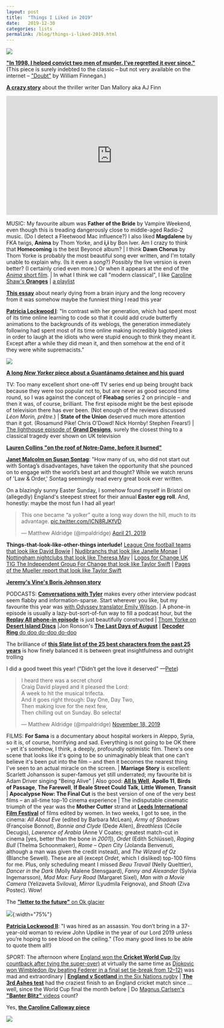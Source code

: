 ```yaml
---
layout: post
title:  "Things I Liked in 2019"
date:   2019-12-30
categories: lists
permalink: /blog/things-i-liked-2019.html
---
```


[![](../assets/img/2019-aerial.jpg)](https://kottke.org/19/07/abstract-aerial-art)

**["In 1998, I helped convict two men of murder. I’ve regretted it ever since."](https://slate.com/news-and-politics/2019/03/juror-revisits-murder-trial-20-years-later.html)** (This piece is surely indebted to the classic – but not very available on the internet – ["Doubt"](https://www.newyorker.com/magazine/1994/01/31/doubt-3) by William Finnegan.)

**[A crazy story](https://www.newyorker.com/magazine/2019/02/11/a-suspense-novelists-trail-of-deceptions)** about the thriller writer Dan Mallory aka AJ Finn

<p><iframe width="560" height="315" src="https://www.youtube.com/embed/gKA76AdN1Ko" title="YouTube video player" frameborder="0" allow="accelerometer; autoplay; clipboard-write; encrypted-media; gyroscope; picture-in-picture" allowfullscreen></iframe></p>

MUSIC: My favourite album was **Father of the Bride** by Vampire Weekend, even though this is treading dangerously close to middle-aged Radio-2 music. (Do I detect a Fleetwood Mac influence?) I also liked **Magdalene** by FKA twigs, **Anima** by Thom Yorke, and **i,i** by Bon Iver. Am I crazy to think that **Homecoming** is the best Beyoncé album? \| I think **Dawn Chorus** by Thom Yorke is probably the most beautiful song ever written, and I'm totally unable to explain why. (Is it even a *song*?) Possibly the live version is even better? (I certainly cried even more.) Or when it appears at the end of the [*Anima* short film](https://www.netflix.com/title/81110498). \| In what I think we call "modern classical", I like [Caroline Shaw's **Oranges**](https://pitchfork.com/reviews/albums/caroline-shaw-attacca-quartet-orange/) \| [a playlist](https://open.spotify.com/playlist/6aJ295J6sqIAEUjVhuSnDA)

**[This essay](https://deadspin.com/the-night-the-lights-went-out-1834298070)** about nearly dying from a brain injury and the long recovery from it was somehow maybe the funniest thing I read this year

**[Patricia Lockwood I](https://www.lrb.co.uk/the-paper/v41/n04/patricia-lockwood/the-communal-mind)**: "In contrast with her generation, which had spent most of its time online learning to code so that it could add crude butterfly animations to the backgrounds of its weblogs, the generation immediately following had spent most of its time online making incredibly bigoted jokes in order to laugh at the idiots who were stupid enough to think they meant it. Except after a while they did mean it, and then somehow at the end of it they were white supremacists." 

[![](../assets/img/2019-everest.jpg)](https://www.outsideonline.com/outdoor-adventure/climbing/everest-summit-traffic-jam/)

**[A long *New Yorker* piece about a Guantánamo detainee and his guard](https://www.newyorker.com/magazine/2019/04/22/guantanamos-darkest-secret)**

TV: Too many excellent short one-off TV series end up being brought back because they were too popular not to, but are never as good second time round, so I was against the concept of **Fleabag** series 2 on principle – and then it was, of course, brilliant. The first episode might be the best episode of television there has ever been. (Not enough of the reviews discussed *Léon Morin, prêtre*.) \| **State of the Union** deserved much more attention than it got. (Rosamund Pike! Chris O'Dowd! Nick Hornby! Stephen Frears!) \| [The lighthouse episode of **Grand Designs**](https://www.channel4.com/programmes/grand-designs/on-demand/62456-002), surely the closest thing to a classical tragedy ever shown on UK television 

**[Lauren Collins "on the roof of Notre-Dame, before it burned"](https://www.newyorker.com/news/dispatch/on-the-roof-of-notre-dame-before-it-burned)**

**[Janet Malcolm on Susan Sontag](https://www.newyorker.com/magazine/2019/09/23/susan-sontag-and-the-unholy-practice-of-biography)**: "How many of us, who did not start out with Sontag’s disadvantages, have taken the opportunity that she pounced on to engage with the world’s best art and thought? While we watch reruns of 'Law & Order,' Sontag seemingly read every great book ever written.

On a blazingly sunny Easter Sunday, I somehow found myself in Bristol on (allegedly) England's steepest street for their annual **Easter egg roll**. And, honestly: maybe the most fun I had all year!

<blockquote class="twitter-tweet" data-conversation="none"><p lang="en" dir="ltr">This one became “a yolker” quite a long way down the hill, much to its advantage. <a href="https://t.co/ICN8RJKfVD">pic.twitter.com/ICN8RJKfVD</a></p>&mdash; Matthew Aldridge (@mpaldridge) <a href="https://twitter.com/mpaldridge/status/1119940293585985536?ref_src=twsrc%5Etfw">April 21, 2019</a></blockquote> <script async src="https://platform.twitter.com/widgets.js" charset="utf-8"></script>

**Things-that-look-like-other-things interlude!** [League One football teams that look like David Bowie](https://twitter.com/HannahAlOthman/status/1122954195324342273) \| [Nudibranchs that look like Janelle Monae](https://twitter.com/thomaspoptart/status/1121068374526574592) \| [Nottingham nightclubs that look like Theresa May](https://twitter.com/LilyAdlingt0n/status/1134210523472564246) \| [Logos for Change UK TIG The Independent Group For Change that look like Taylor Swift](https://twitter.com/flashboy/status/1120648812538793985) \| [Pages of the Mueller report that look like Taylor Swift](https://twitter.com/ohcauseshesdead/status/1119050035474264065)

**[Jeremy's Vine's Boris Johnson story](https://www.facebook.com/1691455784407633/posts/2449074521979085/)**

PODCASTS: [**Conversations with Tyler**](https://conversationswithtyler.com/) makes every other interview podcast seem flabby and information-sparse. Start wherever you like, but my favourite this year was [with Odyssey translator Emily Wilson](https://conversationswithtyler.com/episodes/emily-wilson/). \| A phone-in episode is usually a lazy-but-sort-of-fun way to fill a podcast hour, but the [**Replay All phone-in episode**](https://gimletmedia.com/shows/reply-all/5whgo2) is just beautifully constructed \| [Thom Yorke on **Desert Island Discs**](https://www.bbc.co.uk/programmes/m0008qg3) \|Jon Ronson's [**The Last Days of August**](https://play.acast.com/s/thebutterflyeffectwithjonronson) \| [**Decoder Ring** do doo do-doo do-doo](https://slate.com/culture/2019/02/decoder-ring-explores-the-multidecade-history-of-the-song-baby-shark-and-the-youtube-economy-that-made-it-a-hit.html)

The brilliance of **[this Slate list of the 25 best characters from the past 25 years](https://slate.com/culture/2019/08/most-important-characters-movies-tv-books-21st-century.html)** is how finely balanced it is between great insightfulness and outright trolling

I did a good tweet this year! ("Didn’t get the love it deserved" —[Pete](https://twitter.com/PeteNewbon/status/1212166263826518016))

<blockquote class="twitter-tweet"><p lang="en" dir="ltr">I heard there was a secret chord<br>Craig David played and it pleased the Lord:<br>A week to hit the musical trifecta.<br>And it goes right through: Day One, Day Two,<br>Then making love for the next few,<br>Then chilling out on Sunday. Bo selecta!</p>&mdash; Matthew Aldridge (@mpaldridge) <a href="https://twitter.com/mpaldridge/status/1196522547527012352?ref_src=twsrc%5Etfw">November 18, 2019</a></blockquote> <script async src="https://platform.twitter.com/widgets.js" charset="utf-8"></script>


FILMS: **For Sama** is a documentary about hospital workers in Aleppo, Syria, so it is, of course, horrifying and sad. Everything is not going to be OK there – yet it's somehow, I think, a deeply, profoundly optimistic film. There's one scene that looks like it's going to be so unimaginably bleak that one can't believe it's been put into the film – and then it becomes the nearest thing I've seen to an actual miracle on the screen. \| **Marriage Story** is excellent: Scarlett Johansson is super-famous yet still underrated; my favourite bit is Adam Driver singing "Being Alive" \| Also good: [**All Is Well**](https://www.netflix.com/title/81030855), **Apollo 11**, **Birds of Passage**, **The Farewell**, **If Beale Street Could Talk**, **Little Women**, **Transit** \| **Apocalypse Now: The Final Cut** is the best version of one of the very best films – an all-time top-10 cinema experience \| The indisputable cinematic triumph of the year was the **Mother Cutter** strand at [**Leeds International Film Festival**](https://www.leedsfilm.com/media/7055/liff-2019-guide-low-res.pdf) of films edited by women. In two weeks, I got to see, in the cinema: *All About Eve* (edited by Barbara McLean), *Army of Shadows* (Françoise Bonnot), *Bonnie and Clyde* (Dede Allen), *Breathless* (Cécile Decugis), *Lawrence of Arabia* (Anne V Coates; greatest match-cut in cinema [yes, better than the bone in *2001*]), *Ordet* (Edith Schlüssel), *Raging Bull* (Thelma Schoonmaker), *Rome – Open City* (Jolanda Benvenuti, although a man was given the credit instead), and *The Wizard of Oz* (Blanche Sewell). These are all (except *Ordet*, which I disliked) top-100 films for me. Plus, only scheduling meant I missed *Beau Travail* (Nelly Quelttier), *Dancer in the Dark* (Molly Malene Stensgaard), *Fanny and Alexander* (Sylvia Ingemarsson), *Mad Max: Fury Road* (Margaret Sixel), *Man with a Movie Camera* (Yelizaveta Svilova), *Mirror* (Lyudmila Feignova), and *Shoah* (Ziva Postec). Wow!

The [**"letter to the future"** on Ok glacier](https://en.wikipedia.org/wiki/Okj%C3%B6kull)

![](../assets/img/2019-nancy.jpg){:width="75%"}

**[Patricia Lockwood II](https://www.lrb.co.uk/the-paper/v41/n19/patricia-lockwood/malfunctioning-sex-robot)**: "I was hired as an assassin. You don’t bring in a 37-year-old woman to review John Updike in the year of our Lord 2019 unless you’re hoping to see blood on the ceiling." (Too many good lines to be able to quote them all!)

SPORT: The afternoon where [England won the **Cricket World Cup** (by countback after tying the super-over)](https://www.youtube.com/watch?v=Kwu1yIC-ssg) at virtually the same time as [Djokovic won Wimbledon (by beating Federer in a final set tie-break from 12–12)](https://www.youtube.com/watch?v=mnLdAeSXZv0) was mad and extraordinary \| [**England v Scotland** in the Six Nations rugby](https://www.youtube.com/watch?v=KRx3KrQ83mc) \| [**The 3rd Ashes test**](https://www.youtube.com/watch?v=wamtTEVFDiA) had the craziest finish to an England cricket match since ... well, since the World Cup final the month before \| Do [Magnus Carlsen's **"Banter Blitz"** videos](https://www.youtube.com/playlist?list=PLPPwfZWUJmsWV0Z-QtYDbmdfaDjknaqN2) count?

Yes, **[the Caroline Calloway piece](https://www.thecut.com/2019/09/the-story-of-caroline-calloway-and-her-ghostwriter-natalie.html)**

![](https://c.tenor.com/oNmVQ56FSMkAAAAC/rabbit-funny.gif)

<!--
Rosner Trump McDs
Stephen Bush Corbyn book review
-->
